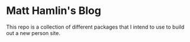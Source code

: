# Matt Hamlin's Blog

This repo is a collection of different packages that I intend to use to build out a new person site.
